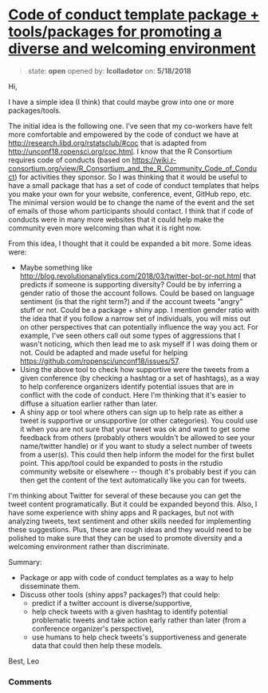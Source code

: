 # [Code of conduct template package + tools/packages for promoting a diverse and welcoming environment](https://github.com/ropensci/unconf18/issues/78)

> state: **open** opened by: **lcolladotor** on: **5/18/2018**

Hi,

I have a simple idea (I think) that could maybe grow into one or more packages/tools.

The initial idea is the following one. I&#x27;ve seen that my co-workers have felt more comfortable and empowered by the code of conduct we have at http://research.libd.org/rstatsclub/#coc that is adapted from http://unconf18.ropensci.org/coc.html. I know that the R Consortium requires code of conducts (based on https://wiki.r-consortium.org/view/R_Consortium_and_the_R_Community_Code_of_Conduct) for activities they sponsor. So I was thinking that it would be useful to have a small package that has a set of code of conduct templates that helps you make your own for your website, conference, event, GitHub repo, etc. The minimal version would be to change the name of the event and the set of emails of those whom participants should contact. I think that if code of conducts were in many more websites that it could help make the community even more welcoming than what it is right now.

From this idea, I thought that it could be expanded a bit more. Some ideas were:

* Maybe something like http://blog.revolutionanalytics.com/2018/03/twitter-bot-or-not.html that predicts if someone is supporting diversity? Could be by inferring a gender ratio of those the account follows. Could be based on language sentiment (is that the right term?) and if the account tweets &quot;angry&quot; stuff or not. Could be a package + shiny app. I mention gender ratio with the idea that if you follow a narrow set of individuals, you will miss out on other perspectives that can potentially influence the way you act. For example, I&#x27;ve seen others call out some types of aggressions that I wasn&#x27;t noticing, which then lead me to ask myself if I was doing them or not. Could be adapted and made useful for helping https://github.com/ropensci/unconf18/issues/57.
* Using the above tool to check how supportive were the tweets from a given conference (by checking a hashtag or a set of hashtags), as a way to help conference organizers identify potential issues that are in conflict with the code of conduct. Here I&#x27;m thinking that it&#x27;s easier to diffuse a situation earlier rather than later.
* A shiny app or tool where others can sign up to help rate as either a tweet is supportive or unsupportive (or other categories). You could use it when you are not sure that your tweet was ok and want to get some feedback from others (probably others wouldn&#x27;t be allowed to see your name/twitter handle) or if you want to study a select number of tweets from a user(s). This could then help inform the model for the first bullet point. This app/tool could be expanded to posts in the rstudio community website or elsewhere -- though it&#x27;s probably best if you can then get the content of the text automatically like you can for tweets.

I&#x27;m thinking about Twitter for several of these because you can get the tweet content programatically. But it could be expanded beyond this. Also, I have some experience with shiny apps and R packages, but not with analyzing tweets, text sentiment and other skills needed for implementing these suggestions. Plus, these are rough ideas and they would need to be polished to make sure that they can be used to promote diversity and a welcoming environment rather than discriminate.

Summary:

* Package or app with code of conduct templates as a way to help disseminate them.
* Discuss other tools (shiny apps? packages?) that could help:
  - predict if a twitter account is diverse/supportive,
  - help check tweets with a given hashtag to identify potential problematic tweets and take action early rather than later (from a conference organizer&#x27;s perspective),
  - use humans to help check tweets&#x27;s supportiveness and generate data that could then help these models.



Best,
Leo

### Comments

